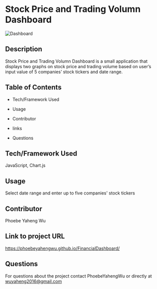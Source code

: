 # Stock Price and Trading Volumn Dashboard

![Dashboard](https://user-images.githubusercontent.com/52837649/85236335-1806b280-b3eb-11ea-9a21-0750d475c3a5.gif)

## Description
Stock Price and Trading Volumn Dashboard is a small application that displays two graphs on stock price and trading volume based on user’s input value of 5 companies’ stock tickers and date range.

## Table of Contents

* Tech/Framework Used

* Usage

* Contributor

* links

* Questions


## Tech/Framework Used
JavaScript, Chart.js


## Usage
Select date range and enter up to five companies' stock tickers

## Contributor
Phoebe Yaheng Wu


## Link to project URL
https://phoebeyahengwu.github.io/FinancialDashboard/


## Questions

For questions about the project contact PhoebeYahengWu or directly at wuyaheng2016@gmail.com
